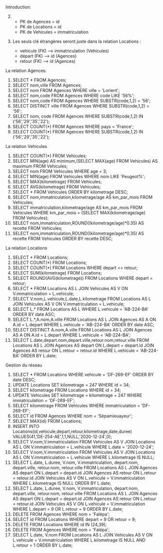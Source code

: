 Introduction:

2. - PK de Agences = id
   - PK de Locations = id
   - PK de Vehicules = immatriculation

3. Les seuls clé étrangères seront juste dans la relation Locations : 
   - vehicule (FK) --> immatriculation (Vehicules)
   - départ (FK) --> id (Agences)
   - retour (FK) --> id (Agences)

La relation Agences:

1. SELECT * FROM Agences;
2. SELECT nom,ville FROM Agences;
3. SELECT nom FROM Agences WHERE ville = 'Lorient';
4. SELECT nom,code FROM Agences WHERE code LIKE '56%';
5. SELECT nom,code FROM Agences WHERE SUBSTR(code,1,2) = '56';
6. SELECT DISTINCT ville FROM Agences WHERE SUBSTR(code,1,2) = '56';
7. SELECT nom, code FROM Agences WHERE SUBSTR(code,1,2) IN ('56','29','35','22');
8. SELECT COUNT(*) FROM Agences WHERE pays = 'France';
9. SELECT COUNT(*) FROM Agences WHERE SUBSTR(code,1,2) IN ('56','29','35','22');

La relation Vehicules

1. SELECT COUNT(*) FROM Vehicules;
2. SELECT MIN(age) AS minimum,(SELECT MAX(age) FROM Vehicules) AS maximum FROM Vehicules;
3. SELECT nom FROM Vehicules WHERE age = 3;
4. SELECT MIN(age) FROM Vehicules WHERE nom LIKE 'Peugeot%';
5. SELECT MAX(kilometrage) FROM Vehicules;
6. SELECT AVG(kilometrage) FROM Vehicules;
7. SELECT * FROM Vehicules ORDER BY kilometrage DESC;
8. SELECT nom,immatriculation,kilometrage/age AS km_par_mois FROM Vehicules;
9. SELECT immatriculation,kilometrage/age AS km_par_mois FROM Vehicules WHERE km_par_mois = (SELECT MAX(kilometrage/age) FROM Vehicules);
10. SELECT nom,immatriculation,ROUND((kilometrage/age)*0.35) AS recette FROM Vehicules;
11. SELECT nom,immatriculation,ROUND((kilometrage/age)*0.35) AS recette FROM Vehicules ORDER BY recette DESC;

La relation Locations

1. SELECT * FROM Locations;
2. SELECT COUNT(*) FROM Locations;
3. SELECT COUNT(*) FROM Locations WHERE depart <> retour;
4. SELECT SUM(kilometrage) FROM Locations;
5. SELECT ROUND(AVG(kilometrage)) FROM Locations WHERE depart = retour;
6. SELECT * FROM Locations AS L JOIN Vehicules AS V ON V.immatriculation = L.vehicule;
7. SELECT V.nom,L.vehicule,L.date,L.kilometrage FROM Locations AS L JOIN Vehicules AS V ON V.immatriculation = L.vehicule;
8. SELECT L.* FROM Locations AS L WHERE L.vehicule = 'AB-224-BA' ORDER BY date ASC;
9. SELECT L.*,A.nom,A.ville FROM Locations AS L JOIN Agences AS A ON A.id = L.depart WHERE L.vehicule = 'AB-224-BA' ORDER BY date ASC;
10. SELECT DISTINCT A.nom,A.ville FROM Locations AS L JOIN Agences AS A ON A.id = L.depart WHERE L.vehicule = 'AB-224-BA';
11. SELECT L.date,depart.nom,depart.ville,retour.nom,retour.ville FROM Locations AS L JOIN Agences AS depart ON L.depart = depart.id JOIN Agences AS retour ON L.retour = retour.id WHERE L.vehicule = 'AB-224-BA' ORDER BY L.date;

Gestion du réseau

1. SELECT * FROM Locations WHERE vehicule = 'DF-269-EF' ORDER BY date DESC;
2. UPDATE Locations SET kilometrage = 247 WHERE id = 34;
3. SELECT kilometrage FROM Locations WHERE id = 34;
4. UPDATE Vehicules SET kilometrage = kilometrage + 247 WHERE immatriculation = 'DF-269-EF';
5. SELECT kilometrage FROM Vehicules WHERE immatriculation = 'DF-269-EF';
6. SELECT id FROM Agences WHERE nom = 'Sépamieuayeur';
7. SELECT MAX(id) FROM Locations;
8. INSERT INTO Locations(id,vehicule,depart,retour,kilometrage,date,duree) VALUES(41,'DE-254-AE',1,1,NULL,'2020-12-24',0);
9. SELECT V.nom,V.immatriculation FROM Vehicules AS V JOIN Locations AS L ON V.immatriculation = L.vehicule WHERE L.date = '2020-12-24';
10. SELECT V.nom,V.immatriculation FROM Vehicules AS V JOIN Locations AS L ON V.immatriculation = L.vehicule WHERE L.kilometrage IS NULL;
11. SELECT L.date, L.duree, V.nom, V.immatriculation, depart.nom, depart.ville, retour.nom, retour.ville FROM Locations AS L JOIN Agences AS depart ON L.depart = depart.id JOIN Agences AS retour ON L.retour = retour.id JOIN Vehicules AS V ON L.vehicule = V.immatriculation WHERE L.kilometrage IS NULL ORDER BY L.date; 
12. SELECT L.date, L.duree, V.nom, V.immatriculation, depart.nom, depart.ville, retour.nom, retour.ville FROM Locations AS L JOIN Agences AS depart ON L.depart = depart.id JOIN Agences AS retour ON L.retour = retour.id JOIN Vehicules AS V ON L.vehicule = V.immatriculation WHERE L.depart = 9 OR L.retour = 9 ORDER BY L.date;
13. DELETE FROM Agences WHERE nom = 'Falépa';
14. SELECT id FROM Locations WHERE depart = 9 OR retour = 9;
15. DELETE FROM Locations WHERE id IN (24,39);
16. DELETE FROM Agences WHERE nom = 'Falépa';
17. SELECT L.date, V.nom FROM Locations AS L JOIN Vehicules AS V ON L.vehicule = V.immatriculation WHERE L.kilometrage IS NULL AND L.retour = 1 ORDER BY L.date;
